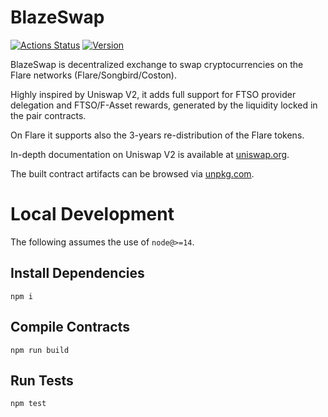 # BlazeSwap

[![Actions Status](https://github.com/blazeswap/contracts/workflows/CI/badge.svg)](https://github.com/blazeswap/contracts/actions)
[![Version](https://img.shields.io/npm/v/@blazeswap/contracts)](https://www.npmjs.com/package/@blazeswap/contracts)

BlazeSwap is decentralized exchange to swap cryptocurrencies on the Flare networks (Flare/Songbird/Coston).

Highly inspired by Uniswap V2, it adds full support for FTSO provider delegation and FTSO/F-Asset rewards, generated by the liquidity locked in the pair contracts.

On Flare it supports also the 3-years re-distribution of the Flare tokens.

In-depth documentation on Uniswap V2 is available at [uniswap.org](https://docs.uniswap.org/protocol/V2/concepts/protocol-overview/how-uniswap-works).

The built contract artifacts can be browsed via [unpkg.com](https://unpkg.com/browse/@blazeswap/contracts@latest/).

# Local Development

The following assumes the use of `node@>=14`.

## Install Dependencies

`npm i`

## Compile Contracts

`npm run build`

## Run Tests

`npm test`